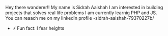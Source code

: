 Hey there wanderer!! My name is Sidrah Aaishah 
I am interested in building projects that solves real life problems
I am currently learnig PHP and JS.
You can reaach me on my linkedln profile -sidrah-aaishah-79370227b/
- ⚡ Fun fact: I fear heights
